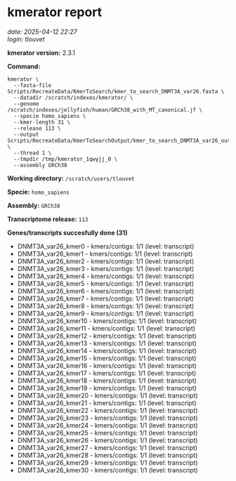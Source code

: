 # kmerator report
*date: 2025-04-12 22:27*  
*login: tlouvet*

**kmerator version:** 2.3.1

**Command:**

```
kmerator \
  --fasta-file Scripts/RecreateData/KmerToSearch/kmer_to_search_DNMT3A_var26.fasta \
  --datadir /scratch/indexes/kmerator/ \
  --genome /scratch/indexes/jellyfish/human/GRCh38_with_MT_canonical.jf \
  --specie homo_sapiens \
  --kmer-length 31 \
  --release 113 \
  --output Scripts/RecreateData/KmerToSearchOutput/kmer_to_search_DNMT3A_var26_output \
  --thread 1 \
  --tmpdir /tmp/kmerator_1qwyjj_0 \
  --assembly GRCh38
```

**Working directory:** `/scratch/users/tlouvet`

**Specie:** `homo_sapiens`

**Assembly:** `GRCh38`

**Transcriptome release:** `113`

**Genes/transcripts succesfully done (31)**

- DNMT3A_var26_kmer0 - kmers/contigs: 1/1 (level: transcript)
- DNMT3A_var26_kmer1 - kmers/contigs: 1/1 (level: transcript)
- DNMT3A_var26_kmer2 - kmers/contigs: 1/1 (level: transcript)
- DNMT3A_var26_kmer3 - kmers/contigs: 1/1 (level: transcript)
- DNMT3A_var26_kmer4 - kmers/contigs: 1/1 (level: transcript)
- DNMT3A_var26_kmer5 - kmers/contigs: 1/1 (level: transcript)
- DNMT3A_var26_kmer6 - kmers/contigs: 1/1 (level: transcript)
- DNMT3A_var26_kmer7 - kmers/contigs: 1/1 (level: transcript)
- DNMT3A_var26_kmer8 - kmers/contigs: 1/1 (level: transcript)
- DNMT3A_var26_kmer9 - kmers/contigs: 1/1 (level: transcript)
- DNMT3A_var26_kmer10 - kmers/contigs: 1/1 (level: transcript)
- DNMT3A_var26_kmer11 - kmers/contigs: 1/1 (level: transcript)
- DNMT3A_var26_kmer12 - kmers/contigs: 1/1 (level: transcript)
- DNMT3A_var26_kmer13 - kmers/contigs: 1/1 (level: transcript)
- DNMT3A_var26_kmer14 - kmers/contigs: 1/1 (level: transcript)
- DNMT3A_var26_kmer15 - kmers/contigs: 1/1 (level: transcript)
- DNMT3A_var26_kmer16 - kmers/contigs: 1/1 (level: transcript)
- DNMT3A_var26_kmer17 - kmers/contigs: 1/1 (level: transcript)
- DNMT3A_var26_kmer18 - kmers/contigs: 1/1 (level: transcript)
- DNMT3A_var26_kmer19 - kmers/contigs: 1/1 (level: transcript)
- DNMT3A_var26_kmer20 - kmers/contigs: 1/1 (level: transcript)
- DNMT3A_var26_kmer21 - kmers/contigs: 1/1 (level: transcript)
- DNMT3A_var26_kmer22 - kmers/contigs: 1/1 (level: transcript)
- DNMT3A_var26_kmer23 - kmers/contigs: 1/1 (level: transcript)
- DNMT3A_var26_kmer24 - kmers/contigs: 1/1 (level: transcript)
- DNMT3A_var26_kmer25 - kmers/contigs: 1/1 (level: transcript)
- DNMT3A_var26_kmer26 - kmers/contigs: 1/1 (level: transcript)
- DNMT3A_var26_kmer27 - kmers/contigs: 1/1 (level: transcript)
- DNMT3A_var26_kmer28 - kmers/contigs: 1/1 (level: transcript)
- DNMT3A_var26_kmer29 - kmers/contigs: 1/1 (level: transcript)
- DNMT3A_var26_kmer30 - kmers/contigs: 1/1 (level: transcript)
